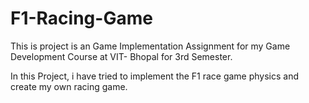 # F1-Racing-Game 

This is project is an Game Implementation Assignment for my Game Development Course at VIT- Bhopal for 3rd Semester.

In this Project, i have tried to implement the F1 race game physics and create my own racing game.
